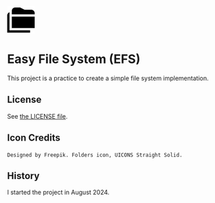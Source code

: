<img src="doc/folders.svg" width="64">

# Easy File System (EFS)

This project is a practice to create a simple file system implementation.

## License

See [the LICENSE file](LICENSE).

## Icon Credits

`Designed by Freepik. Folders icon, UICONS Straight Solid.`

## History

I started the project in August 2024.
